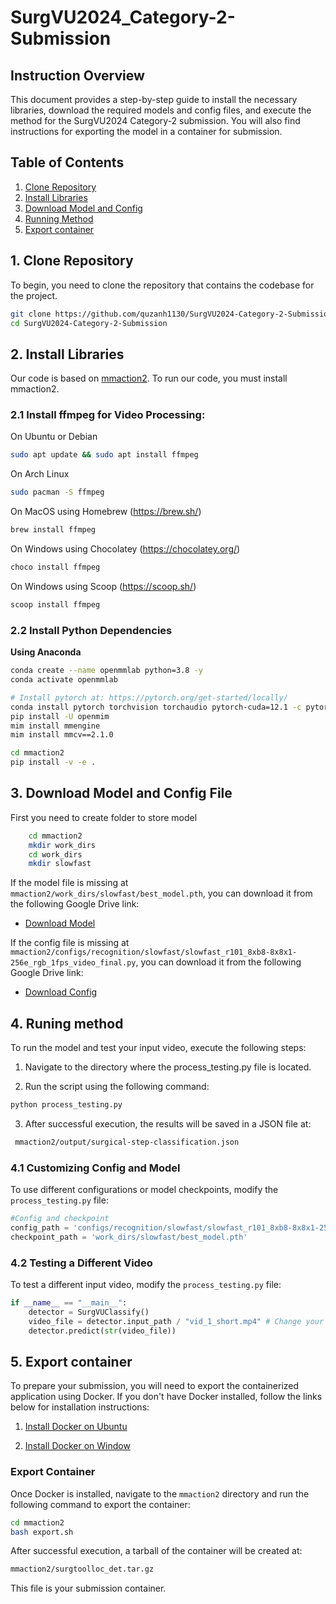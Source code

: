 # SurgVU2024_Category-2-Submission


## Instruction Overview
This document provides a step-by-step guide to install the necessary libraries, download the required models and config files, and execute the method for the SurgVU2024 Category-2 submission. You will also find instructions for exporting the model in a container for submission.

## Table of Contents
1. [Clone Repository](#clone-repository)
2. [Install Libraries](#install)
3. [Download Model and Config](#model-and-config-file)
4. [Running Method](#running-method)
5. [Export container](#export-container)


## 1. Clone Repository
To begin, you need to clone the repository that contains the codebase for the project.

```bash
git clone https://github.com/quzanh1130/SurgVU2024-Category-2-Submission.git
cd SurgVU2024-Category-2-Submission
```

## 2. Install Libraries

Our code is based on [mmaction2](https://github.com/open-mmlab/mmaction2). To run our code, you must install mmaction2.

### 2.1 Install ffmpeg for Video Processing:

On Ubuntu or Debian
```bash
sudo apt update && sudo apt install ffmpeg
```

On Arch Linux
```bash
sudo pacman -S ffmpeg
```

On MacOS using Homebrew (https://brew.sh/)
```bash
brew install ffmpeg
```

On Windows using Chocolatey (https://chocolatey.org/)
```bash
choco install ffmpeg
```

On Windows using Scoop (https://scoop.sh/)
```bash
scoop install ffmpeg
```

### 2.2 Install Python Dependencies

**Using Anaconda**
```bash
conda create --name openmmlab python=3.8 -y
conda activate openmmlab

# Install pytorch at: https://pytorch.org/get-started/locally/
conda install pytorch torchvision torchaudio pytorch-cuda=12.1 -c pytorch -c nvidia 
pip install -U openmim
mim install mmengine
mim install mmcv==2.1.0

cd mmaction2
pip install -v -e .
```

## 3. Download Model and Config File

First you need to create folder to store model

```bash
    cd mmaction2
    mkdir work_dirs
    cd work_dirs
    mkdir slowfast
```

If the model file is missing at `mmaction2/work_dirs/slowfast/best_model.pth`, you can download it from the following Google Drive link:
- [Download Model](https://drive.google.com/file/d/12cy_RJnHYARxj452y8fTgH920MSZgzt6/view?usp=drive_link)

If the config file is missing at `mmaction2/configs/recognition/slowfast/slowfast_r101_8xb8-8x8x1-256e_rgb_1fps_video_final.py`, you can download it from the following Google Drive link:

- [Download Config](https://drive.google.com/file/d/1PcUHVhJlPDXVnHBM-7tW4hQbIpo-F5iN/view?usp=sharing)

## 4. Runing method
To run the model and test your input video, execute the following steps:

1. Navigate to the directory where the process_testing.py file is located.

2. Run the script using the following command:

```bash
python process_testing.py
```

3. After successful execution, the results will be saved in a JSON file at:
```bash
 mmaction2/output/surgical-step-classification.json
```

### 4.1 Customizing Config and Model
To use different configurations or model checkpoints, modify the `process_testing.py` file:

```python
#Config and checkpoint
config_path = 'configs/recognition/slowfast/slowfast_r101_8xb8-8x8x1-256e_rgb_1fps_video_final.py'
checkpoint_path = 'work_dirs/slowfast/best_model.pth'
```

### 4.2 Testing a Different Video
To test a different input video, modify the `process_testing.py` file:

```python
if __name__ == "__main__":
    detector = SurgVUClassify()
    video_file = detector.input_path / "vid_1_short.mp4" # Change your test video
    detector.predict(str(video_file))
```

## 5. Export container

To prepare your submission, you will need to export the containerized application using Docker. If you don't have Docker installed, follow the links below for installation instructions:

1. [Install Docker on Ubuntu](https://www.digitalocean.com/community/tutorials/how-to-install-and-use-docker-on-ubuntu-20-04)

2. [Install Docker on Window](https://www.simplilearn.com/tutorials/docker-tutorial/install-docker-on-windows)

### Export Container

Once Docker is installed, navigate to the `mmaction2` directory and run the following command to export the container:

```bash
cd mmaction2
bash export.sh
```

After successful execution, a tarball of the container will be created at:
```bash
mmaction2/surgtoolloc_det.tar.gz
```

This file is your submission container.
